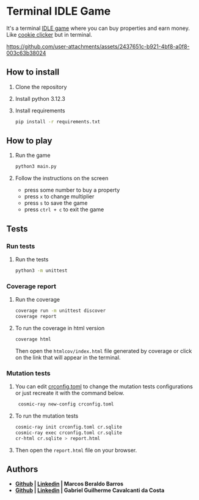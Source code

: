 # Terminal IDLE Game
It's a terminal [IDLE game](https://en.wikipedia.org/wiki/Incremental_game) where you can buy properties and earn money. Like [cookie clicker](https://orteil.dashnet.org/cookieclicker/) but in terminal.

https://github.com/user-attachments/assets/2437651c-b921-4bf8-a0f8-003c63b38024

## How to install
1. Clone the repository




2. Install python 3.12.3
3. Install requirements 
    ```bash
    pip install -r requirements.txt
    ```

## How to play
1. Run the game
    ```bash
    python3 main.py
    ```

2. Follow the instructions on the screen
    - press some number to buy a property
    - press `x` to change multiplier
    - press `s` to save the game
    - press `ctrl + c` to exit the game

## Tests
### Run tests
1. Run the tests
    ```bash
    python3 -m unittest
    ```
### Coverage report
1. Run the coverage
    ```bash
    coverage run -m unittest discover
    coverage report
    ```

2. To run the coverage in html version
    ```bash
    coverage html
    ```
    Then open the `htmlcov/index.html` file generated by coverage or click on the link that will appear in the terminal.

### Mutation tests
1. You can edit [crconfig.toml](crconfig.toml) to change the mutation tests configurations or just recreate it with the command below.
   ```bash
    cosmic-ray new-config crconfig.toml 
    ```

2. To run the mutation tests
    ```bash
    cosmic-ray init crconfig.toml cr.sqlite
    cosmic-ray exec crconfig.toml cr.sqlite
    cr-html cr.sqlite > report.html 
    ```

3. Then open the `report.html` file on your browser.

## Authors
-  **[Github](https://github.com/MarcosBB) | [Linkedin](https://www.linkedin.com/in/marcosberaldobarros/) | Marcos Beraldo Barros**
-  **[Github](https://github.com/gabriel-guilherme) | [Linkedin](https://www.linkedin.com/in/gabriel-guilherme-594448278/) | Gabriel Guilherme Cavalcanti da Costa**
